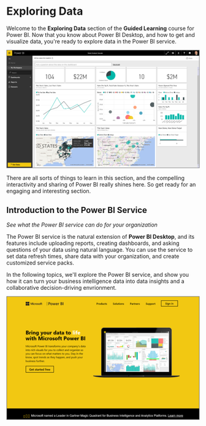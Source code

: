 <properties
   pageTitle="Introduction to the Power BI Service"
   description="Explore data and collaborate with the Power BI service"
   services="powerbi"
   documentationCenter=""
   authors="davidiseminger"
   manager="erikre"
   backup=""
   editor=""
   tags=""
   qualityFocus="no"
   qualityDate=""
   featuredVideoId="B2vd4MQrz4M"
   featuredVideoThumb=""
   courseDuration="2m"/>

<tags
   ms.service="powerbi"
   ms.devlang="NA"
   ms.topic="get-started-article"
   ms.tgt_pltfrm="NA"
   ms.workload="powerbi"
   ms.date="09/06/2017"
   ms.author="davidi"/>

# Exploring Data

Welcome to the **Exploring Data** section of the **Guided Learning** course for Power BI. Now that you know about Power BI Desktop, and how to get and visualize data, you're ready to explore data in the Power BI service.

![](media/powerbi-learning-4-0-intro-power-bi-service/4-0_2.png)

There are all sorts of things to learn in this section, and the compelling  interactivity and sharing of Power BI really shines here. So get ready for an engaging and interesting section.


## Introduction to the Power BI Service

*See what the Power BI service can do for your organization*

The Power BI service is the natural extension of **Power BI Desktop**, and its features include uploading reports, creating dashboards, and asking questions of your data using natural language. You can use the service to set data refresh times, share data with your organization, and create customized service packs.

In the following topics, we'll explore the Power BI service, and show you how it can turn your business intelligence data into data insights and a collaborative decision-driving envrionment.

![](media/powerbi-learning-4-0-intro-power-bi-service/4-0_1.png)
